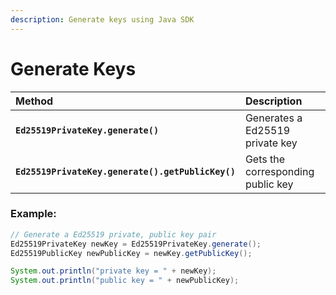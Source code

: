 ```yaml
---
description: Generate keys using Java SDK
---
```


# Generate Keys

| **Method** | **Description** |
| :--- | :--- |
| **`Ed25519PrivateKey.generate()`** | Generates a Ed25519 private key |
| **`Ed25519PrivateKey.generate().getPublicKey()`** | Gets the corresponding public key |

### Example:

```java
// Generate a Ed25519 private, public key pair
Ed25519PrivateKey newKey = Ed25519PrivateKey.generate();
Ed25519PublicKey newPublicKey = newKey.getPublicKey();

System.out.println("private key = " + newKey);
System.out.println("public key = " + newPublicKey);
```

